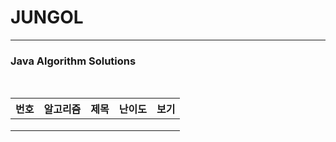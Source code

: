 # JUNGOL

----

### Java Algorithm Solutions

<br>


| 번호  | 알고리즘       | 제목               | 난이도   | 보기                                           |
| ----- | -------------- | ------------------ | -------- | ---------------------------------------------- |
|       |                |                    |          |                                                |
|       |                |                    |          |                                                |
|       |                |                    |          |                                                |
